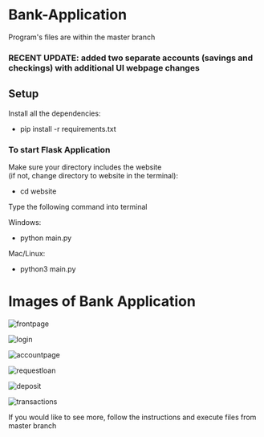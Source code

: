 # Bank-Application 
Program's files are within the master branch  
### RECENT UPDATE: added two separate accounts (savings and checkings) with additional UI webpage changes

## Setup
Install all the dependencies:
- pip install -r requirements.txt   

### To start Flask Application
Make sure your directory includes the website  
(if not, change directory to website in the terminal):

- cd website

Type the following command into terminal

Windows:
- python main.py   

Mac/Linux:
- python3 main.py  


# Images of Bank Application

![frontpage](https://github.com/darrencodes0/MyBank-App/assets/126924973/8410f836-533d-4fd6-9243-b3219cdfd753)

![login](https://github.com/darrencodes0/MyBank-App/assets/126924973/6370b79a-f868-4034-9f8a-a87a670ea205)

![accountpage](https://github.com/darrencodes0/MyBank-App/assets/126924973/f7700303-dc49-4d62-819d-313b5a65ae5d)

![requestloan](https://github.com/darrencodes0/MyBank-App/assets/126924973/8fe64262-011d-4855-863e-40bcf67f2064)

![deposit](https://github.com/darrencodes0/MyBank-App/assets/126924973/d90c5490-2752-421a-8585-2a1c088e806b)

![transactions](https://github.com/darrencodes0/MyBank-App/assets/126924973/c22731e1-1a57-4f8e-adb9-50f093b4f382)

If you would like to see more, follow the instructions and execute files from master branch
